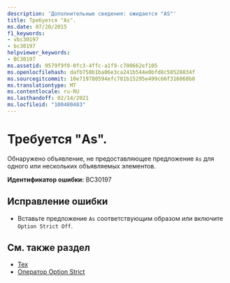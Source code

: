```yaml
---
description: 'Дополнительные сведения: ожидается "AS"'
title: Требуется "As".
ms.date: 07/20/2015
f1_keywords:
- vbc30197
- bc30197
helpviewer_keywords:
- BC30197
ms.assetid: 9579f9f0-0fc3-4ffc-a1f9-c700662ef105
ms.openlocfilehash: dafb758b1ba06e3ca241b544e0bfd8c50528834f
ms.sourcegitcommit: 10e719780594efc781b15295e499c66f316068b8
ms.translationtype: MT
ms.contentlocale: ru-RU
ms.lasthandoff: 02/14/2021
ms.locfileid: "100480483"
---
```

# <a name="as-expected"></a>Требуется "As".

Обнаружено объявление, не предоставляющее предложение `As` для одного или нескольких объявляемых элементов.  
  
 **Идентификатор ошибки:** BC30197  
  
## <a name="to-correct-this-error"></a>Исправление ошибки  
  
- Вставьте предложение `As` соответствующим образом или включите `Option Strict Off`.  
  
## <a name="see-also"></a>См. также раздел

- [Тех](../language-reference/statements/as-clause.md)
- [Оператор Option Strict](../language-reference/statements/option-strict-statement.md)
